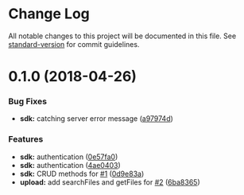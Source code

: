 # Change Log

All notable changes to this project will be documented in this file. See [standard-version](https://github.com/conventional-changelog/standard-version) for commit guidelines.

<a name="0.1.0"></a>
# 0.1.0 (2018-04-26)


### Bug Fixes

* **sdk:** catching server error message ([a97974d](https://github.com/strapi/strapi-sdk-javascript/commit/a97974d))


### Features

* **sdk:** authentication ([0e57fa0](https://github.com/strapi/strapi-sdk-javascript/commit/0e57fa0))
* **sdk:** authentication ([4ae0403](https://github.com/strapi/strapi-sdk-javascript/commit/4ae0403))
* **sdk:** CRUD methods for [#1](https://github.com/strapi/strapi-sdk-javascript/issues/1) ([0d9e83a](https://github.com/strapi/strapi-sdk-javascript/commit/0d9e83a))
* **upload:** add searchFiles and getFiles for [#2](https://github.com/strapi/strapi-sdk-javascript/issues/2) ([6ba8365](https://github.com/strapi/strapi-sdk-javascript/commit/6ba8365))
